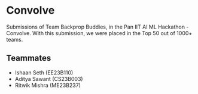 # Convolve
Submissions of Team Backprop Buddies, in the Pan IIT AI ML Hackathon - Convolve.
With this submission, we were placed in the Top 50 out of 1000+ teams.

## Teammates
  * Ishaan Seth (EE23B110)
  * Aditya Sawant (CS23B003)
  * Ritwik Mishra (ME23B237)

